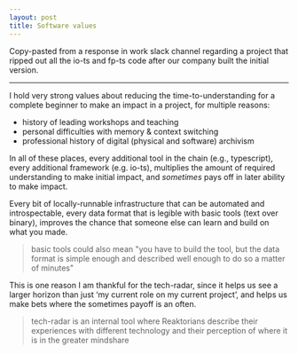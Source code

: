 ```yaml
---
layout: post
title: Software values
---
```


Copy-pasted from a response in work slack channel regarding a project that ripped out all the io-ts and fp-ts code after our company built the initial version.

---

I hold very strong values about reducing the time-to-understanding for a complete beginner to make an impact in a project, for multiple reasons:

* history of leading workshops and teaching
* personal difficulties with memory & context switching
* professional history of digital (physical and software) archivism

In all of these places, every additional tool in the chain (e.g., typescript), every additional framework (e.g. io-ts), multiplies the amount of required understanding to make initial impact, and *sometimes* pays off in later ability to make impact.

Every bit of locally-runnable infrastructure that can be automated and introspectable, every data format that is legible with basic tools (text over binary), improves the chance that someone else can learn and build on what you made.

> basic tools could also mean "you have to build the tool, but the data format is simple enough and described well enough to do so a matter of minutes"

This is one reason I am thankful for the tech-radar, since it helps us see a larger horizon than just ‘my current role on my current project’, and helps us make bets where the sometimes payoff is an often.

> tech-radar is an internal tool where Reaktorians describe their experiences with different technology and their perception of where it is in the greater mindshare
